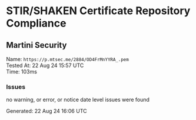 # STIR/SHAKEN Certificate Repository Compliance

## Martini Security

Name: `https://p.mtsec.me/2884/OD4FrMnYYRA_.pem`\
Tested At: 22 Aug 24 15:57 UTC\
Time: 103ms

### Issues

no warning, or error, or notice date level issues were found

Generated: 22 Aug 24 16:06 UTC